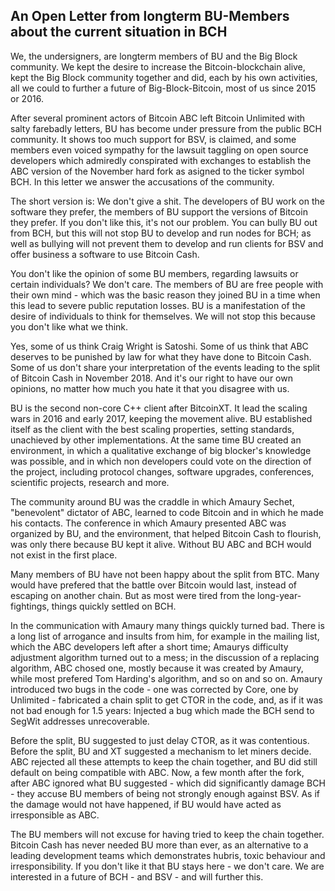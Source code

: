 
## An Open Letter from longterm BU-Members about the current situation in BCH ##

We, the undersigners, are longterm members of BU and the Big Block community. We kept the desire to increase the Bitcoin-blockchain alive, kept the Big Block community together and did, each by his own activities, all we could to further a future of Big-Block-Bitcoin, most of us since 2015 or 2016.

After several prominent actors of Bitcoin ABC left Bitcoin Unlimited with salty farebadly letters, BU has become under pressure from the public BCH community. It shows too much support for BSV, is claimed, and some members even voiced sympathy for the lawsuit taggling on open source developers which admiredly conspirated with exchanges to establish the ABC version of the November hard fork as asigned to the ticker symbol BCH. In this letter we answer the accusations of the community.

The short version is: We don't give a shit. The developers of BU work on the software they prefer, the members of BU support the versions of Bitcoin they prefer. If you don't like this, it's not our problem. You can bully BU out from BCH, but this will not stop BU to develop and run nodes for BCH; as well as bullying will not prevent them to develop and run clients for BSV and offer business a software to use Bitcoin Cash.

You don't like the opinion of some BU members, regarding lawsuits or certain individuals? We don't care. The members of BU are free people with their own mind - which was the basic reason they joined BU in a time when this lead to severe public reputation losses. BU is a manifestation of the desire of individuals to think for themselves. We will not stop this because you don't like what we think.

Yes, some of us think Craig Wright is Satoshi. Some of us think that ABC deserves to be punished by law for what they have done to Bitcoin Cash. Some of us don't share your interpretation of the events leading to the split of Bitcoin Cash in November 2018. And it's our right to have our own opinions, no matter how much you hate it that you disagree with us.

BU is the second non-core C++ client after BitcoinXT. It lead the scaling wars in 2016 and early 2017, keeping the movement alive. BU established itself as the client with the best scaling properties, setting standards, unachieved by other implementations. At the same time BU created an environment, in which a qualitative exchange of big blocker's knowledge was possible, and in which non developers could vote on the direction of the project, including protocol changes, software upgrades, conferences, scientific projects, research and more.

The community around BU was the craddle in which Amaury Sechet, "benevolent" dictator of ABC, learned to code Bitcoin and in which he made his contacts. The conference in which Amaury presented ABC was organized by BU, and the environment, that helped Bitcoin Cash to flourish, was only there because BU kept it alive. Without BU ABC and BCH would not exist in the first place.

Many members of BU have not been happy about the split from BTC. Many would have prefered that the battle over Bitcoin would last, instead of escaping on another chain. But as most were tired from the long-year-fightings, things quickly settled on BCH. 

In the communication with Amaury many things quickly turned bad. There is a long list of arrogance and insults from him, for example in the mailing list, which the ABC developers left after a short time; Amaurys difficulty adjustment algorithm turned out to a mess; in the discussion of a replacing algorithm, ABC chosed one, mostly because it was created by Amaury, while most prefered Tom Harding's algorithm, and so on and so on. Amaury introduced two bugs in the code - one was corrected by Core, one by Unlimited - fabricated a chain split to get CTOR in the code, and, as if it was not bad enough for 1.5 years: Injected a bug which made the BCH send to SegWit addresses unrecoverable. 

Before the split, BU suggested to just delay CTOR, as it was contentious. Before the split, BU and XT suggested a mechanism to let miners decide. ABC rejected all these attempts to keep the chain together, and BU did still default on being compatible with ABC. Now, a few month after the fork, after ABC ignored what BU suggested - which did significantly damage BCH - they accuse BU members of being not strongly enough against BSV. As if the damage would not have happened, if BU would have acted as irresponsible as ABC.

The BU members will not excuse for having tried to keep the chain together. Bitcoin Cash has never needed BU more than ever, as an alternative to a leading development teams which demonstrates hubris, toxic behaviour and irresponsibility. If you don't like it that BU stays here - we don't care. We are interested in a future of BCH - and BSV - and will further this.
